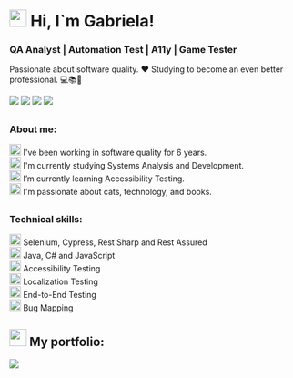 # <img src="https://emojis.slackmojis.com/emojis/images/1621024394/39092/cat-roll.gif?1621024394" width="30" height="30"> Hi, I`m Gabriela! 

### QA Analyst | Automation Test | A11y | Game Tester

Passionate about software quality. ❤️
Studying to become an even better professional. 💻📚🚀 <br>

  <a href="https://www.linkedin.com/in/gabrielaambos" target="_blank"><img src="https://img.shields.io/badge/-LinkedIn-%230077B5?style=for-the-badge&logo=linkedin&logoColor=white" target="_blank"></a> 
  <a href = "mailto:gabrielaambos15@gmail.com"><img src="https://img.shields.io/badge/-Gmail-%23333?style=for-the-badge&logo=gmail&logoColor=white" target="_blank"></a>
  <a href="https://instagram.com/gabrielaambos" target="_blank"><img src="https://img.shields.io/badge/-Instagram-%23E4405F?style=for-the-badge&logo=instagram&logoColor=white" target="_blank"></a>
  <a href="https://linktr.ee/gabrielaambos" target="_blank"><img src="https://img.shields.io/badge/-LinkTree-%acdc5c?style=for-the-badge&logo=linktree&logoColor=white" target="_blank"></a>

##
### About me: 
<img src="https://github.com/GabrielaAmbos/portifolio-qa-ptbr/blob/main/icons/pata.png" width="20" height="20"> I've been working in software quality for 6 years. <br>
<img src="https://github.com/GabrielaAmbos/portifolio-qa-ptbr/blob/main/icons/pata.png" width="20" height="20"> I'm currently studying Systems Analysis and Development. <br>
<img src="https://github.com/GabrielaAmbos/portifolio-qa-ptbr/blob/main/icons/pata.png" width="20" height="20"> I’m currently learning Accessibility Testing. <br>
<img src="https://github.com/GabrielaAmbos/portifolio-qa-ptbr/blob/main/icons/pata.png" width="20" height="20"> I'm passionate about cats, technology, and books. <br>
##

### Technical skills:
<img src="https://github.com/GabrielaAmbos/portifolio-qa-ptbr/blob/main/icons/pata.png" width="20" height="20"> Selenium, Cypress, Rest Sharp and Rest Assured <br>
<img src="https://github.com/GabrielaAmbos/portifolio-qa-ptbr/blob/main/icons/pata.png" width="20" height="20"> Java, C# and JavaScript <br>
<img src="https://github.com/GabrielaAmbos/portifolio-qa-ptbr/blob/main/icons/pata.png" width="20" height="20"> Accessibility Testing <br>
<img src="https://github.com/GabrielaAmbos/portifolio-qa-ptbr/blob/main/icons/pata.png" width="20" height="20"> Localization Testing <br>
<img src="https://github.com/GabrielaAmbos/portifolio-qa-ptbr/blob/main/icons/pata.png" width="20" height="20"> End-to-End Testing <br>
<img src="https://github.com/GabrielaAmbos/portifolio-qa-ptbr/blob/main/icons/pata.png" width="20" height="20"> Bug Mapping <br>


## <img src="https://github.com/GabrielaAmbos/portifolio-qa-ptbr/blob/main/icons/clicker-do-mouse.png" width="30" height="30"> My portfolio:


<a href="https://github.com/GabrielaAmbos/portifolio-qa-ptbr">
<img src="https://github.com/GabrielaAmbos/portifolio-qa-ptbr/blob/main/icons/click-gif.gif"> </a>





